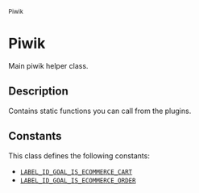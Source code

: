 <small>Piwik</small>

Piwik
=====

Main piwik helper class.

Description
-----------

Contains static functions you can call from the plugins.


Constants
---------

This class defines the following constants:

- [`LABEL_ID_GOAL_IS_ECOMMERCE_CART`](#LABEL_ID_GOAL_IS_ECOMMERCE_CART)
- [`LABEL_ID_GOAL_IS_ECOMMERCE_ORDER`](#LABEL_ID_GOAL_IS_ECOMMERCE_ORDER)
